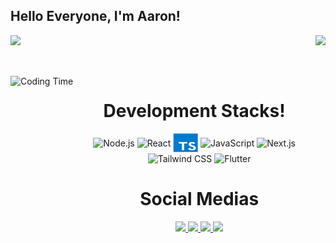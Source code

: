 ## Hello Everyone, I'm Aaron!

<div>
  <img height="180em" src="https://github-readme-stats.vercel.app/api?username=naanon&show_icons=true&theme=tokyonight&include_all_commits=true&count_private=true" />
  <img align="right" height="180em" src="https://github-readme-stats.vercel.app/api/top-langs/?username=naanon&layout=compact&langs_count=16&theme=tokyonight" />
</div>

##

<div align="center">
  <div style="display: inline_block"><br>
  <img align="left" height="250" alt="Coding Time" src="https://img.freepik.com/fotos-gratis/composicao-com-sistema-html-para-sites_23-2150866280.jpg?size=626&ext=jpg&ga=GA1.1.1417794095.1706895443&semt=ais">
  <h1 align="center">Development Stacks!</h1>
    <img align="center" alt="Node.js" height="30" width="40" src="https://cdn.jsdelivr.net/gh/devicons/devicon/icons/nodejs/nodejs-original.svg">
    <img align="center" alt="React" height="30" width="40" src="https://cdn.jsdelivr.net/gh/devicons/devicon/icons/react/react-original.svg">
    <img align="center" alt="TypeScript" height="30" width="40" src="https://raw.githubusercontent.com/devicons/devicon/master/icons/typescript/typescript-plain.svg">
    <img align="center" alt="JavaScript" height="30" width="40" src="https://cdn.jsdelivr.net/gh/devicons/devicon/icons/javascript/javascript-original.svg">
    <img align="center" alt="Next.js" height="30" width="40" src="https://cdn.jsdelivr.net/gh/devicons/devicon/icons/nextjs/nextjs-original-wordmark.svg">
    <img align="center" alt="Tailwind CSS" height="30" width="40" src="https://cdn.jsdelivr.net/gh/devicons/devicon/icons/tailwindcss/tailwindcss-plain.svg">
    <img align="center" alt="Flutter" height="30" width="40" src="https://cdn.jsdelivr.net/gh/devicons/devicon/icons/flutter/flutter-original.svg">
  </div>
 
  <h1 align="center">Social Medias</h1>
  <a href="https://instagram.com/nanoonn">
    <img width="40" src="https://cdn-icons-png.freepik.com/256/174/174855.png?ga=GA1.1.1417794095.1706895443&semt=ais" />
  </a>
  <a href="https://twitter.com/Naannooon">
    <img width="40" src="https://img.freepik.com/vetores-gratis/novo-design-de-icone-x-do-logotipo-do-twitter-em-2023_1017-45418.jpg?size=626&ext=jpg&ga=GA1.1.1417794095.1706895443&semt=ais">
  </a>
  <a href="https://discordapp.com/users/571499038231494677">
    <img width="40" src="https://www.svgrepo.com/show/353655/discord-icon.svg">
  </a>
  <a href="https://www.linkedin.com/in/aaron-alves/">
    <img width="40" src="https://cdn.jsdelivr.net/gh/devicons/devicon/icons/linkedin/linkedin-original.svg">
  </a>
</div>
